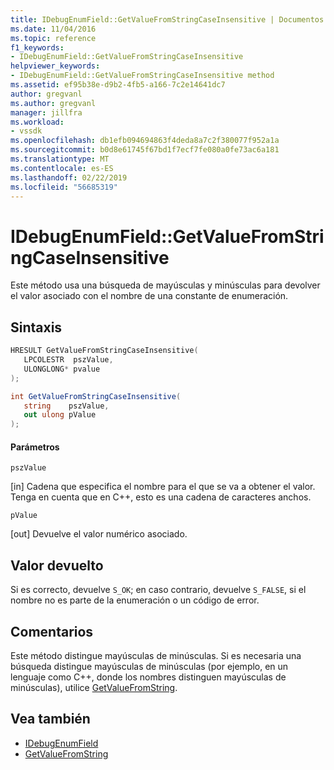 ```yaml
---
title: IDebugEnumField::GetValueFromStringCaseInsensitive | Documentos de Microsoft
ms.date: 11/04/2016
ms.topic: reference
f1_keywords:
- IDebugEnumField::GetValueFromStringCaseInsensitive
helpviewer_keywords:
- IDebugEnumField::GetValueFromStringCaseInsensitive method
ms.assetid: ef95b38e-d9b2-4fb5-a166-7c2e14641dc7
author: gregvanl
ms.author: gregvanl
manager: jillfra
ms.workload:
- vssdk
ms.openlocfilehash: db1efb094694863f4deda8a7c2f380077f952a1a
ms.sourcegitcommit: b0d8e61745f67bd1f7ecf7fe080a0fe73ac6a181
ms.translationtype: MT
ms.contentlocale: es-ES
ms.lasthandoff: 02/22/2019
ms.locfileid: "56685319"
---
```

# <a name="idebugenumfieldgetvaluefromstringcaseinsensitive"></a>IDebugEnumField::GetValueFromStringCaseInsensitive
Este método usa una búsqueda de mayúsculas y minúsculas para devolver el valor asociado con el nombre de una constante de enumeración.

## <a name="syntax"></a>Sintaxis

```cpp
HRESULT GetValueFromStringCaseInsensitive(
   LPCOLESTR  pszValue,
   ULONGLONG* pvalue
);
```

```csharp
int GetValueFromStringCaseInsensitive(
   string    pszValue,
   out ulong pValue
);
```

#### <a name="parameters"></a>Parámetros
 `pszValue`

 [in] Cadena que especifica el nombre para el que se va a obtener el valor. Tenga en cuenta que en C++, esto es una cadena de caracteres anchos.

 `pValue`

 [out] Devuelve el valor numérico asociado.

## <a name="return-value"></a>Valor devuelto
 Si es correcto, devuelve `S_OK`; en caso contrario, devuelve `S_FALSE`, si el nombre no es parte de la enumeración o un código de error.

## <a name="remarks"></a>Comentarios
 Este método distingue mayúsculas de minúsculas. Si es necesaria una búsqueda distingue mayúsculas de minúsculas (por ejemplo, en un lenguaje como C++, donde los nombres distinguen mayúsculas de minúsculas), utilice [GetValueFromString](../../../extensibility/debugger/reference/idebugenumfield-getvaluefromstring.md).

## <a name="see-also"></a>Vea también
- [IDebugEnumField](../../../extensibility/debugger/reference/idebugenumfield.md)
- [GetValueFromString](../../../extensibility/debugger/reference/idebugenumfield-getvaluefromstring.md)